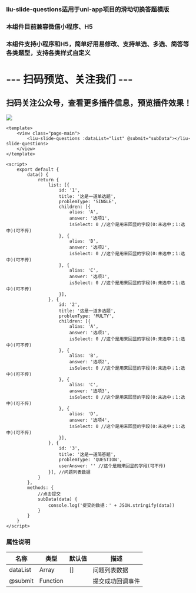 ### liu-slide-questions适用于uni-app项目的滑动切换答题模版
### 本组件目前兼容微信小程序、H5
### 本组件支持小程序和H5，简单好用易修改、支持单选、多选、简答等各类题型，支持各类样式自定义
# --- 扫码预览、关注我们 ---

## 扫码关注公众号，查看更多插件信息，预览插件效果！ 

![](https://uni.ckapi.pro/uniapp/publicize.png)

``` 使用示例
<template>
	<view class="page-main">
		<liu-slide-questions :dataList="list" @submit="subData"></liu-slide-questions>
	</view>
</template>

<script>
	export default {
		data() {
			return {
				list: [{
					id: '1',
					title: '这是一道单选题',
					problemType: 'SINGLE',
					children: [{
						alias: 'A',
						answer: '选项1',
						isSelect: 0 //这个是用来回显的字段(0:未选中；1:选中)(可不传)
					}, {
						alias: 'B',
						answer: '选项2',
						isSelect: 0 //这个是用来回显的字段(0:未选中；1:选中)(可不传)
					}, {
						alias: 'C',
						answer: '选项3',
						isSelect: 0 //这个是用来回显的字段(0:未选中；1:选中)(可不传)
					}],
				}, {
					id: '2',
					title: '这是一道多选题',
					problemType: 'MULTY',
					children: [{
						alias: 'A',
						answer: '选项1',
						isSelect: 0 //这个是用来回显的字段(0:未选中；1:选中)(可不传)
					}, {
						alias: 'B',
						answer: '选项2',
						isSelect: 0 //这个是用来回显的字段(0:未选中；1:选中)(可不传)
					}, {
						alias: 'C',
						answer: '选项3',
						isSelect: 0 //这个是用来回显的字段(0:未选中；1:选中)(可不传)
					}, {
						alias: 'D',
						answer: '选项4',
						isSelect: 0 //这个是用来回显的字段(0:未选中；1:选中)(可不传)
					}],
				}, {
					id: '3',
					title: '这是一道简答题',
					problemType: 'QUESTION',
					userAnswer: '' //这个是用来回显的字段(可不传)
				}], //问题列表数据
			}
		},
		methods: {
			//点击提交
			subData(data) {
				console.log('提交的数据：' + JSON.stringify(data))
			}
		}
	}
</script>
```

### 属性说明
| 名称                         | 类型            | 默认值               | 描述            |
| ----------------------------|--------------- | --------------------  | ---------------|
| dataList                    | Array          | []             	   | 问题列表数据
| @submit                     | Function       |              	       | 提交成功回调事件